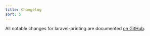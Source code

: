 ```yaml
---
title: Changelog
sort: 5
---
```


All notable changes for laravel-printing are documented [on GitHub](https://github.com/rawilk/laravel-ups/blob/main/CHANGELOG.md).
